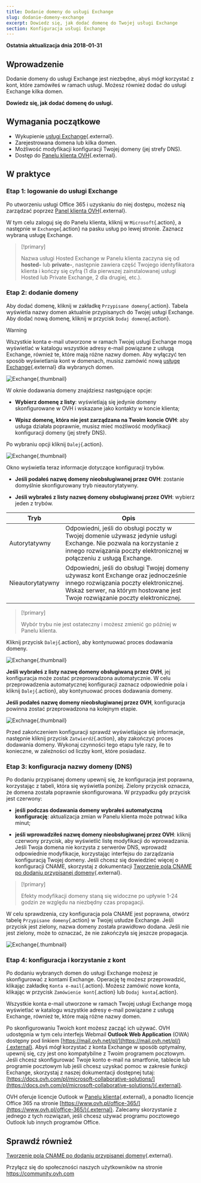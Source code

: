 ```yaml
---
title: Dodanie domeny do usługi Exchange
slug: dodanie-domeny-exchange
excerpt: Dowiedz się, jak dodać domenę do Twojej usługi Exchange
section: Konfiguracja usługi Exchange
---
```


**Ostatnia aktualizacja dnia 2018-01-31**

## Wprowadzenie

Dodanie domeny do usługi Exchange jest niezbędne, abyś mógł korzystać z kont, które zamówiłeś w ramach usługi. Możesz również dodać do usługi Exchange kilka domen. 

**Dowiedz się, jak dodać domenę do usługi.**

## Wymagania początkowe

- Wykupienie [usługi Exchange](https://www.ovh.pl/emaile/hosted-exchange/){.external}.
- Zarejestrowana domena lub kilka domen.
- Możliwość modyfikacji konfiguracji Twojej domeny (jej strefy DNS).
- Dostęp do [Panelu klienta OVH](https://www.ovh.com/auth/?action=gotomanager){.external}.

## W praktyce

### Etap 1: logowanie do usługi Exchange

Po utworzeniu usługi Office 365 i uzyskaniu do niej dostępu, możesz nią zarządzać poprzez [Panel klienta OVH](https://www.ovh.com/auth/?action=gotomanager){.external}.

W tym celu zaloguj się do Panelu klienta, kliknij w `Microsoft`{.action}, a następnie w `Exchange`{.action} na pasku usług po lewej stronie. Zaznacz wybraną usługę Exchange.

> [!primary]
>
> Nazwa usługi Hosted Exchange w Panelu klienta zaczyna się od **hosted-** lub **private-**, następnie zawiera część Twojego identyfikatora klienta i kończy się cyfrą (1 dla pierwszej zainstalowanej usługi Hosted lub Private Exchange, 2 dla drugiej, etc.).
>

### Etap 2: dodanie domeny

Aby dodać domenę, kliknij w zakładkę `Przypisane domeny`{.action}. Tabela wyświetla nazwy domen aktualnie przypisanych do Twojej usługi Exchange. Aby dodać nową domenę, kliknij w przycisk `Dodaj domenę`{.action}.

> [!warning]
>
> Wszystkie konta e-mail utworzone w ramach Twojej usługi Exchange mogą wyświetlać w katalogu wszystkie adresy e-mail powiązane z usługą Exchange, również te, które mają różne nazwy domen. Aby wyłączyć ten sposób wyświetlania kont w domenach, musisz zamówić nową [usługę Exchange](https://www.ovh.pl/emaile/){.external} dla wybranych domen.
>

![Exchange](images/add_domain_exchange_step1.png){.thumbnail}

W oknie dodawania domeny znajdziesz następujące opcje:

- **Wybierz domenę z listy**: wyświetlają się jedynie domeny skonfigurowane w OVH i wskazane jako kontakty w koncie klienta;

- **Wpisz domenę, która nie jest zarządzana na Twoim koncie OVH**: aby usługa działała poprawnie, musisz mieć możliwość modyfikacji konfiguracji domeny (jej strefy DNS).

Po wybraniu opcji kliknij `Dalej`{.action}.

![Exchange](images/add_domain_exchange_step2.png){.thumbnail}

Okno wyświetla teraz informacje dotyczące konfiguracji trybów. 

- **Jeśli podałeś nazwę domeny nieobsługiwanej przez OVH**: zostanie domyślnie skonfigurowany tryb nieautorytatywny.

- **Jeśli wybrałeś z listy nazwę domeny obsługiwanej przez OVH**: wybierz jeden z trybów.

|Tryb|Opis|
|---|---|
|Autorytatywny|Odpowiedni, jeśli do obsługi poczty w Twojej domenie używasz jedynie usługi Exchange. Nie pozwala na korzystanie z innego rozwiązania poczty elektronicznej w połączeniu z usługą Exchange.|
|Nieautorytatywny|Odpowiedni, jeśli do obsługi Twojej domeny używasz kont Exchange oraz jednocześnie innego rozwiązania poczty elektronicznej. Wskaż serwer, na którym hostowane jest Twoje rozwiązanie poczty elektronicznej.|

> [!primary]
>
> Wybór trybu nie jest ostateczny i możesz zmienić go później w Panelu klienta.
>

Kliknij przycisk `Dalej`{.action}, aby kontynuować proces dodawania domeny.

![Exchange](images/add_domain_exchange_step3.png){.thumbnail}

**Jeśli wybrałeś z listy nazwę domeny obsługiwaną przez OVH**, jej konfiguracja może zostać przeprowadzona automatycznie. W celu przeprowadzenia automatycznej konfiguracji zaznacz odpowiednie pola i kliknij `Dalej`{.action}, aby kontynuować proces dodawania domeny.

**Jeśli podałeś nazwę domeny nieobsługiwanej przez OVH**, konfiguracja powinna zostać przeprowadzona na kolejnym etapie.

![Exchnage](images/add_domain_exchange_step4.png){.thumbnail}

Przed zakończeniem konfiguracji sprawdź wyświetlające się informacje, następnie kliknij przycisk `Zatwierdź`{.action}, aby zakończyć proces dodawania domeny. Wykonaj czynności tego etapu tyle razy, ile to konieczne, w zależności od liczby kont, które posiadasz.

### Etap 3: konfiguracja nazwy domeny (DNS)

Po dodaniu przypisanej domeny upewnij się, że konfiguracja jest poprawna, korzystając z tabeli, która się wyświetla poniżej. Zielony przycisk oznacza, że domena została poprawnie skonfigurowana. W przypadku gdy przycisk jest czerwony:

- **jeśli podczas dodawania domeny wybrałeś automatyczną konfigurację**: aktualizacja zmian w Panelu klienta może potrwać kilka minut;

- **jeśli wprowadziłeś nazwę domeny nieobsługiwanej przez OVH**: kliknij czerwony przycisk, aby wyświetlić listę modyfikacji do wprowadzania. Jeśli Twoja domena nie korzysta z serwerów DNS, wprowadź odpowiednie modyfikacje, korzystając interfejsu do zarządzania konfiguracją Twojej domeny. Jeśli chcesz się dowiedzieć więcej o konfiguracji CNAME, skorzystaj z dokumentacji [Tworzenie pola CNAME po dodaniu przypisanej domeny](https://docs.ovh.com/pl/microsoft-collaborative-solutions/exchange_20132016_dodanie_pola_cname/){.external}.

> [!primary]
>
> Efekty modyfikacji domeny staną się widoczne po upływie 1-24 godzin ze względu na niezbędny czas propagacji.
>

W celu sprawdzenia, czy konfiguracja pola CNAME jest poprawna, otwórz tabelę `Przypisane domeny`{.action} w Twojej usłudze Exchange. Jeśli przycisk jest zielony, nazwa domeny została prawidłowo dodana.  Jeśli nie jest zielony, może to oznaczać, że nie zakończyła się jeszcze propagacja.

![Exchange](images/add_domain_exchange_step5.png){.thumbnail}

### Etap 4: konfiguracja i korzystanie z kont

Po dodaniu wybranych domen do usługi Exchange możesz je skonfigurować z kontami Exchange. Operację tę możesz przeprowadzić, klikając zakładkę `Konta e-mail`{.action}. Możesz zamówić nowe konta, klikając w przycisk `Zamówienie kont`{.action} lub `Dodaj konta`{.action}. 

Wszystkie konta e-mail utworzone w ramach Twojej usługi Exchange mogą wyświetlać w katalogu wszystkie adresy e-mail powiązane z usługą Exchange, również te, które mają różne nazwy domen.

Po skonfigurowaniu Twoich kont możesz zacząć ich używać. OVH udostępnia w tym celu interfejs Webmail **Outlook Web Application** (OWA) dostępny pod linkiem [https://mail.ovh.net/pl/](https://mail.ovh.net/pl/){.external}. 
Abyś mógł korzystać z konta Exchange w sposób optymalny, upewnij się, czy jest ono kompatybilne z Twoim programem pocztowym. Jeśli chcesz skonfigurować Twoje konto e-mail na smartfonie, tablecie lub programie pocztowym lub jeśli chcesz uzyskać pomoc w zakresie funkcji Exchange, skorzystaj z naszej dokumentacji dostępnej tutaj: [https://docs.ovh.com/pl/microsoft-collaborative-solutions/](https://docs.ovh.com/pl/microsoft-collaborative-solutions/){.external}.

OVH oferuje licencje Outlook w [Panelu klienta](https://www.ovh.com/auth/?action=gotomanager){.external}, a ponadto licencje Office 365 na stronie [https://www.ovh.pl/office-365/](https://www.ovh.pl/office-365/){.external}. Zalecamy skorzystanie z jednego z tych rozwiązań, jeśli chcesz używać programu pocztowego Outlook lub innych programów Office.

## Sprawdź również

[Tworzenie pola CNAME po dodaniu przypisanej domeny](https://docs.ovh.com/pl/microsoft-collaborative-solutions/exchange_20132016_dodanie_pola_cname/){.external}.

Przyłącz się do społeczności naszych użytkowników na stronie <https://community.ovh.com>